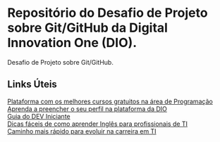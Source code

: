 # Repositório do Desafio de Projeto sobre Git/GitHub da Digital Innovation One (DIO).
Desafio de Projeto sobre Git/GitHub.

## Links  Úteis 
[Plataforma com os melhores cursos gratuitos na área de Programação](https://www.dio.me/)<br/>
[Aprenda a preencher o seu perfil na plataforma da DIO](https://www.youtube.com/watch?v=Ifbimaghf80&t=500s)<br/>
[Guia do DEV Iniciante](https://www.youtube.com/watch?v=D9Zk2YKBOl8)<br/>
[Dicas fáceis de como aprender Inglês para profissionais de TI](https://www.youtube.com/watch?v=YjOxMT0DOgU)<br/>
[Caminho mais rápido para evoluir na carreira em TI](https://www.youtube.com/watch?v=-Q6dU7qgJB0)  


